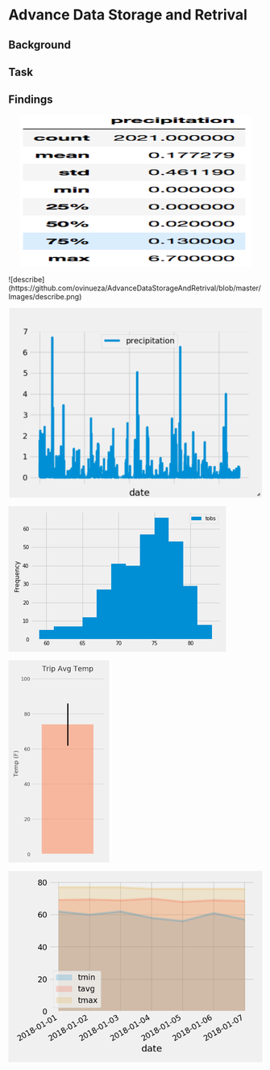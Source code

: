 # Advance Data Storage and Retrival

## Background

## Task

## Findings



<p align="center">
  <img width="460" height="300" src="https://github.com/ovinueza/AdvanceDataStorageAndRetrival/blob/master/Images/describe.png">
</p>
![describe](https://github.com/ovinueza/AdvanceDataStorageAndRetrival/blob/master/Images/describe.png)

![precipitation](https://github.com/ovinueza/AdvanceDataStorageAndRetrival/blob/master/Images/precipitation.png)

![StationHistogram](https://github.com/ovinueza/AdvanceDataStorageAndRetrival/blob/master/Images/station-histogram.png)

![temperature](https://github.com/ovinueza/AdvanceDataStorageAndRetrival/blob/master/Images/temperature.png)

![dailynormals](https://github.com/ovinueza/AdvanceDataStorageAndRetrival/blob/master/Images/daily-normals.png)


